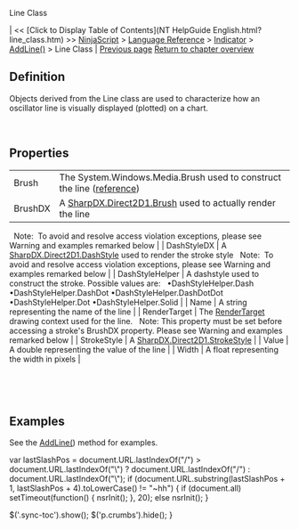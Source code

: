 ﻿










 


Line Class







| &lt;&lt; [Click to Display Table of Contents](NT HelpGuide English.html?line_class.htm) &gt;&gt;
 [NinjaScript](ninjascript.htm) &gt; [Language Reference](language_reference_wip.htm) &gt; [Indicator](indicator.htm) &gt; [AddLine()](addline.htm) &gt;
Line Class | [Previous page](arelinesconfigurable.htm)
[Return to chapter overview](addline.htm)










Definition
----------


Objects derived from the Line class are used to characterize how an oscillator line is visually displayed (plotted) on a chart.



 


Properties
----------




|  |  |
| --- | --- |
| Brush | The System.Windows.Media.Brush used to construct the line ([reference](https://msdn.microsoft.com/en-us/library/system.windows.media.brushes%28v=vs.110%29.aspx)) |
| BrushDX | A [SharpDX.Direct2D1.Brush](sharpdx_direct2d1_brush.htm) used to actually render the line
 
Note:  To avoid and resolve access violation exceptions, please see Warning and examples remarked below |
| DashStyleDX | A [SharpDX.Direct2D1.DashStyle](sharpdx_direct2d1_strokestyle_dashstyle.htm) used to render the stroke style
 
Note:  To avoid and resolve access violation exceptions, please see Warning and examples remarked below |
| DashStyleHelper | A dashstyle used to construct the stroke. Possible values are:
 
•DashStyleHelper.Dash •DashStyleHelper.DashDot •DashStyleHelper.DashDotDot •DashStyleHelper.Dot •DashStyleHelper.Solid |
| Name | A string representing the name of the line |
| RenderTarget | The [RenderTarget](rendertarget.htm) drawing context used for the line. 
 
Note: This property must be set before accessing a stroke's BrushDX property. Please see Warning and examples remarked below |
| StrokeStyle | A [SharpDX.Direct2D1.StrokeStyle](sharpdx_direct2d1_strokestyle.htm) |
| Value | A double representing the value of the line |
| Width | A float representing the width in pixels |



 


 


Examples
--------


See the [AddLine(](addline.htm)) method for examples.





 
 var lastSlashPos = document.URL.lastIndexOf("/") &gt; document.URL.lastIndexOf("\\") ? document.URL.lastIndexOf("/") : document.URL.lastIndexOf("\\");
 if (document.URL.substring(lastSlashPos + 1, lastSlashPos + 4).toLowerCase() != "~hh") {
 if (document.all) setTimeout(function() {
 nsrInit();
 }, 20);
 else nsrInit();
 }
 
 
 $('.sync-toc').show();
 $('p.crumbs').hide();
 }
 
 
 



